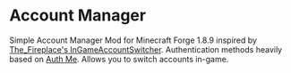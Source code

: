 # Account Manager

Simple Account Manager Mod for Minecraft Forge 1.8.9 inspired by [The_Fireplace's InGameAccountSwitcher](https://github.com/The-Fireplace-Minecraft-Mods/In-Game-Account-Switcher).
Authentication methods heavily based on [Auth Me](https://github.com/axieum/authme).
Allows you to switch accounts in-game.
